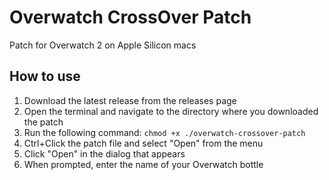 # Overwatch CrossOver Patch
Patch for Overwatch 2 on Apple Silicon macs

## How to use
1. Download the latest release from the releases page
2. Open the terminal and navigate to the directory where you downloaded the patch
3. Run the following command: `chmod +x ./overwatch-crossover-patch`
4. Ctrl+Click the patch file and select "Open" from the menu
5. Click "Open" in the dialog that appears
6. When prompted, enter the name of your Overwatch bottle